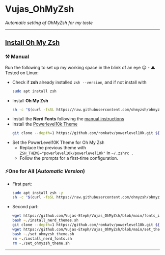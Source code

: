 # Vujas_OhMyZsh
*Automatic setting of OhMyZsh for my taste*

---

##  [Install Oh My Zsh](https://github.com/ohmyzsh/ohmyzsh?tab=readme-ov-file#basic-installation)

### ⚒️ Manual
Run the following to set up my working space in the blink of an eye 😉 - ⚠️ Tested on Linux:
- Check if **zsh** already installed `zsh --version`, and if not install with 
	```zsh
	sudo apt install zsh
	```
- Install **Oh My Zsh**
	```zsh
	sh -c "$(curl -fsSL https://raw.githubusercontent.com/ohmyzsh/ohmyzsh/master/tools/install.sh)"
	```
- Install the **Nerd Fonts** following the [manual instructions](https://github.com/romkatv/powerlevel10k?tab=readme-ov-file#meslo-nerd-font-patched-for-powerlevel10k)
- Install the [Powerlevel10k Theme](https://github.com/romkatv/powerlevel10k#oh-my-zsh)
	```zsh
	git clone --depth=1 https://github.com/romkatv/powerlevel10k.git ${ZSH_CUSTOM:-$HOME/.oh-my-zsh/custom}/themes/powerlevel10k
	```
- Set the PowerLevel10K Theme for Oh My Zsh
	- Replace the previous theme with `ZSH_THEME="powerlevel10k/powerlevel10k"` in `~/.zshrc .`
  	- Follow the prompts for a first-time configuration.

### ⚡One for All (*Automatic Version*)
- First part:
	```zsh
	sudo apt install zsh -y
	sh -c "$(curl -fsSL https://raw.githubusercontent.com/ohmyzsh/ohmyzsh/master/tools/install.sh)"
	```
- Second part:
	```zsh
	wget https://github.com/Vujas-Eteph/Vujas_OhMyZsh/blob/main/fonts_install.sh -P ~
	bash ~./install_nerd_themes.sh
	git clone --depth=1 https://github.com/romkatv/powerlevel10k.git ${ZSH_CUSTOM:-$HOME/.oh-my-zsh/custom}/themes/powerlevel10k
	wget https://github.com/Vujas-Eteph/Vujas_OhMyZsh/blob/main/set_theme.sh -P ~
	bash ~./set_ohmyzsh_theme.sh
	rm ~./install_nerd_fonts.sh
	rm ~./set_ohmyzsh_theme.sh
	```

---
